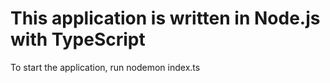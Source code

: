 # This application is written in Node.js with TypeScript

To start the application, run nodemon index.ts
